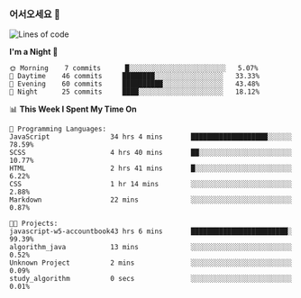 ### 어서오세요 👋

<!--START_SECTION:waka-->
![Lines of code](https://img.shields.io/badge/From%20Hello%20World%20I%27ve%20Written-5.3%20million%20lines%20of%20code-blue)

**I'm a Night 🦉** 

```text
🌞 Morning    7 commits      █░░░░░░░░░░░░░░░░░░░░░░░░   5.07% 
🌆 Daytime    46 commits     ████████░░░░░░░░░░░░░░░░░   33.33% 
🌃 Evening    60 commits     ██████████░░░░░░░░░░░░░░░   43.48% 
🌙 Night      25 commits     ████░░░░░░░░░░░░░░░░░░░░░   18.12%

```


📊 **This Week I Spent My Time On** 

```text
💬 Programming Languages: 
JavaScript               34 hrs 4 mins       ███████████████████░░░░░░   78.59% 
SCSS                     4 hrs 40 mins       ██░░░░░░░░░░░░░░░░░░░░░░░   10.77% 
HTML                     2 hrs 41 mins       █░░░░░░░░░░░░░░░░░░░░░░░░   6.22% 
CSS                      1 hr 14 mins        ░░░░░░░░░░░░░░░░░░░░░░░░░   2.88% 
Markdown                 22 mins             ░░░░░░░░░░░░░░░░░░░░░░░░░   0.87%

🐱‍💻 Projects: 
javascript-w5-accountbook43 hrs 6 mins       ████████████████████████░   99.39% 
algorithm_java           13 mins             ░░░░░░░░░░░░░░░░░░░░░░░░░   0.52% 
Unknown Project          2 mins              ░░░░░░░░░░░░░░░░░░░░░░░░░   0.09% 
study_algorithm          0 secs              ░░░░░░░░░░░░░░░░░░░░░░░░░   0.01%

```


<!--END_SECTION:waka-->
